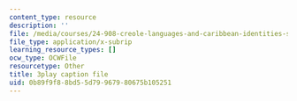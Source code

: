 ```yaml
---
content_type: resource
description: ''
file: /media/courses/24-908-creole-languages-and-caribbean-identities-spring-2017/0b89f9f88bd55d79967980675b105251_62YvNUyOM.srt
file_type: application/x-subrip
learning_resource_types: []
ocw_type: OCWFile
resourcetype: Other
title: 3play caption file
uid: 0b89f9f8-8bd5-5d79-9679-80675b105251
---
```

